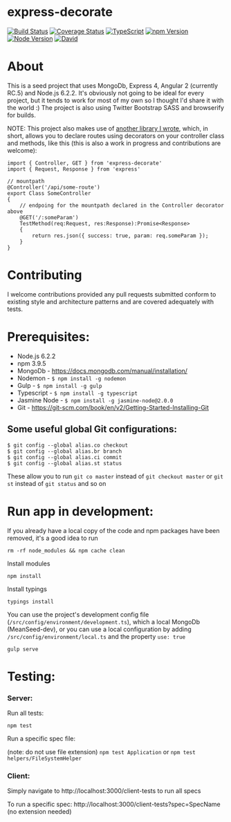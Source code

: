 # express-decorate

[![Build Status](https://travis-ci.org/mycompassspins/mean-ng2-ts-seed.svg?branch=master)](https://travis-ci.org/mycompassspins/mean-ng2-ts-seed)
[![Coverage Status](https://coveralls.io/repos/github/mycompassspins/mean-ng2-ts-seed/badge.svg?branch=master)](https://coveralls.io/github/mycompassspins/mean-ng2-ts-seed?branch=master)
[![TypeScript](https://badges.frapsoft.com/typescript/version/typescript-v18.svg?v=101)](https://github.com/ellerbrock/typescript-badges/)
[![npm Version](https://img.shields.io/badge/npm-3.9.5-blue.svg)](https://img.shields.io/badge/npm-3.9.5-blue.svg)
[![Node Version](https://img.shields.io/badge/node-6.2.2-blue.svg)](https://img.shields.io/badge/node-6.2.2-blue.svg)
[![David](https://img.shields.io/david/strongloop/express.svg?maxAge=2592000)](https://www.npmjs.com/package/express-decorate)

# About

This is a seed project that uses MongoDb, Express 4, Angular 2 (currently RC.5) and Node.js 6.2.2. It's obviously not going to be ideal for every project, but it tends to work for most of my own so I thought I'd share it with the world :) The project is also using Twitter Bootstrap SASS and browserify for builds.

NOTE: This project also makes use of [another library I wrote](https://github.com/mycompassspins/express-decorate), which, in short, allows you to declare routes using decorators on your controller class and methods, like this (this is also a work in progress and contributions are welcome):

```
import { Controller, GET } from 'express-decorate'
import { Request, Response } from 'express'

// mountpath
@Controller('/api/some-route')
export Class SomeController
{
    // endpoing for the mountpath declared in the Controller decorator above
    @GET('/:someParam')
    TestMethod(req:Request, res:Response):Promise<Response>
    {
        return res.json({ success: true, param: req.someParam });
    }
}
```

# Contributing

I welcome contributions provided any pull requests submitted conform to existing style and architecture patterns and are covered adequately with tests.

# Prerequisites:

- Node.js 6.2.2
- npm 3.9.5
- MongoDb - https://docs.mongodb.com/manual/installation/
- Nodemon - `$ npm install -g nodemon`
- Gulp - `$ npm install -g gulp`
- Typescript - `$ npm install -g typescript`
- Jasmine Node - `$ npm install -g jasmine-node@2.0.0`
- Git - https://git-scm.com/book/en/v2/Getting-Started-Installing-Git

## Some useful global Git configurations:

```
$ git config --global alias.co checkout
$ git config --global alias.br branch
$ git config --global alias.ci commit
$ git config --global alias.st status
```

These allow you to run `git co master` instead of `git checkout master` or `git st` instead of `git status` and so on


# Run app in development:

If you already have a local copy of the code and npm packages have been removed, it's a good idea to run

`rm -rf node_modules && npm cache clean`

Install modules

`npm install`

Install typings

`typings install`

You can use the project's development config file (`/src/config/environment/development.ts`), which a local MongoDb (MeanSeed-dev), or you can use a local configuration by adding `/src/config/environment/local.ts` and the property `use: true`

`gulp serve`


# Testing:

### Server:

Run all tests:

`npm test`

Run a specific spec file:

(note: do not use file extension) `npm test Application` or `npm test helpers/FileSystemHelper`

### Client:

Simply navigate to http://localhost:3000/client-tests to run all specs

To run a specific spec: http://localhost:3000/client-tests?spec=SpecName (no extension needed)
